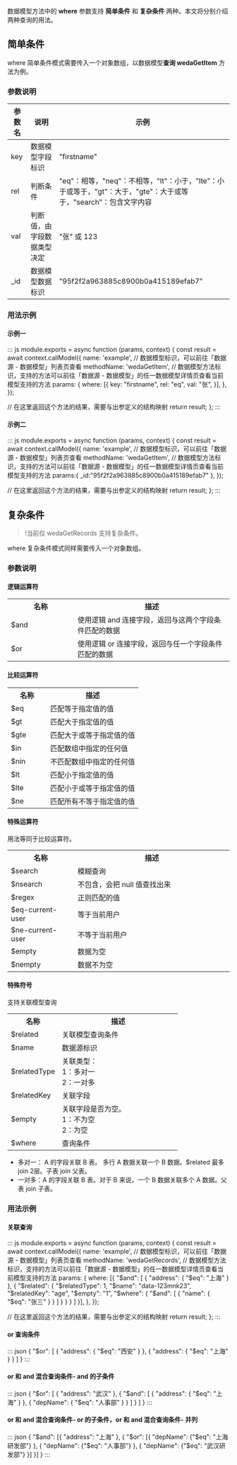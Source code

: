 数据模型方法中的 **where** 参数支持 **简单条件** 和 **复杂条件** 两种。本文将分别介绍两种查询的用法。

## 简单条件
where 简单条件模式需要传入一个对象数组，以数据模型**查询 wedaGetItem** 方法为例。


### 参数说明

| 参数名 | 说明 | 示例 |
|---------|---------|---------|
| key | 数据模型字段标识 | "firstname" |
| rel | 判断条件 | "eq"：相等，"neq"：不相等，"lt"：小于，"lte"：小于或等于，"gt"：大于，"gte"：大于或等于，"search"：包含文字内容 |
| val | 判断值，由字段数据类型决定 | "张" 或 123 |
| _id | 数据模型数据标识 | "95f2f2a963885c8900b0a415189efab7" |

### 用法示例
#### 示例一

<dx-codeblock>
:::  js
module.exports = async function (params, context) {
  const result = await context.callModel({
    name: 'example', // 数据模型标识，可以前往「数据源 - 数据模型」列表页查看
    methodName: 'wedaGetItem', // 数据模型方法标识，支持的方法可以前往「数据源 - 数据模型」的任一数据模型详情页查看当前模型支持的方法
    params: {
      where: [{
        key: "firstname",
        rel: "eq",
        val: "张",
      }],
    },
  });

  // 在这里返回这个方法的结果，需要与出参定义的结构映射
  return result;
};
:::
</dx-codeblock>

#### 示例二

<dx-codeblock>
:::  js
module.exports = async function (params, context) {
  const result = await context.callModel({
    name: 'example', // 数据模型标识，可以前往「数据源 - 数据模型」列表页查看
    methodName: 'wedaGetItem', // 数据模型方法标识，支持的方法可以前往「数据源 - 数据模型」的任一数据模型详情页查看当前模型支持的方法
     params:{
       _id:"95f2f2a963885c8900b0a415189efab7"
    },
  });

  // 在这里返回这个方法的结果，需要与出参定义的结构映射
  return result;
};
:::
</dx-codeblock>



## 复杂条件
>!当前仅 wedaGetRecords 支持复杂条件。

where 复杂条件模式同样需要传入一个对象数组。
### 参数说明

#### 逻辑运算符

<table>
   <tr>
      <th width="30%" >名称</td>
      <th width="0%" >描述</td>
   </tr>
   <tr>
      <td>$and</td>
      <td>使用逻辑 and 连接字段，返回与这两个字段条件匹配的数据</td>
   </tr>
   <tr>
      <td>$or</td>
      <td>使用逻辑 or 连接字段，返回与任一个字段条件匹配的数据</td>
   </tr>
</table>

#### 比较运算符
<table>
   <tr>
      <th width="30%" >名称</td>
      <th width="0%" >描述</td>
   </tr>
   <tr>
      <td>$eq </td>
      <td>匹配等于指定值的值</td>
   </tr>
   <tr>
      <td>$gt</td>
      <td>匹配大于指定值的值</td>
   </tr>
   <tr>
      <td>$gte</td>
      <td>匹配大于或等于指定值的值</td>
   </tr>
   <tr>
      <td>$in</td>
      <td>匹配数组中指定的任何值</td>
   </tr>
   <tr>
      <td>$nin</td>
      <td>不匹配数组中指定的任何值</td>
   </tr>
   <tr>
      <td> $lt</td>
      <td>匹配小于指定值的值</td>
   </tr>
   <tr>
      <td>$lte</td>
      <td>匹配小于或等于指定值的值</td>
   </tr>
   <tr>
      <td>$ne</td>
      <td>匹配所有不等于指定值的值</td>
   </tr>
</table>


#### 特殊运算符
用法等同于比较运算符。

<table>
   <tr>
      <th width="30%" >名称</td>
      <th width="0%" >描述</td>
   </tr>
   <tr>
      <td>$search</td>
      <td>模糊查询</td>
   </tr>
   <tr>
      <td>$nsearch</td>
      <td>不包含，会把 null 值查找出来</td>
   </tr>
   <tr>
      <td>$regex</td>
      <td>正则匹配的值</td>
   </tr>
   <tr>
      <td>$eq-current-user</td>
      <td>等于当前用户</td>
   </tr>
   <tr>
      <td>$ne-current-user</td>
      <td>不等于当前用户</td>
   </tr>
   <tr>
      <td>$empty</td>
      <td>数据为空</td>
   </tr>
   <tr>
      <td>$nempty</td>
      <td>数据不为空</td>
   </tr>
</table>



#### 特殊符号 
支持关联模型查询
<table>
   <tr>
      <th width="30%" >名称</td>
      <th width="0%" >描述</td>
   </tr>
   <tr>
      <td>$related</td>
      <td>关联模型查询条件</td>
   </tr>
   <tr>
      <td>$name</td>
      <td>数据源标识</td>
   </tr>
   <tr>
      <td>$relatedType</td>
      <td>关联类型：<br>1：多对一<br>2：一对多</td>
   </tr>
   <tr>
      <td>$relatedKey</td>
      <td>关联字段</td>
   </tr>
   <tr>
      <td>$empty</td>
      <td>关联字段是否为空。<br>1：不为空<br>2：为空</td>
   </tr>
   <tr>
      <td>$where</td>
      <td>查询条件</td>
   </tr>
</table>

- 多对一： A 的字段关联 B 表。 多行 A 数据关联一个 B 数据。$related 最多 join 2层。子表 join 父表。
- 一对多：A 的字段关联 B 表。对于 B 来说，一个 B 数据关联多个 A 数据。父表 join 子表。


### 用法示例
#### 关联查询
<dx-codeblock>
:::  js
module.exports = async function (params, context) {
  const result = await context.callModel({
    name: 'example', // 数据模型标识，可以前往「数据源 - 数据模型」列表页查看
    methodName: 'wedaGetRecords', // 数据模型方法标识，支持的方法可以前往「数据源 - 数据模型」的任一数据模型详情页查看当前模型支持的方法
    params: {
      where: [{
  "$and": [
    {
      "address": {
        "$eq": "上海"
      }
    },
    {
      "$related": {
        "$relatedType": 1,
        "$name": "data-123mnk23",
        "$relatedKey": "age",
		"$empty": "1",
        "$where": {
          "$and": [
            {
              "name": {
                "$eq": "张三"
              }
            }
          ]
        }
      }
    }
  ]
}],
      },
  });

  // 在这里返回这个方法的结果，需要与出参定义的结构映射
  return result;
};
:::
</dx-codeblock>

#### or 查询条件
<dx-codeblock>
:::  json
{
  "$or": [
    {
      "address": {
        "$eq": "西安"
      }
    },
    {
      "address": {
        "$eq": "上海"
      }
    }
  ]
}
:::
</dx-codeblock>

#### or 和 and 混合查询条件- and 的子条件
<dx-codeblock>
:::  json
{
  "$or": [
    {
      "address": "武汉"
    },
    {
      "$and": [
        {
          "address": {
            "$eq": "上海"
          }
        },
        {
          "depName": {
            "$eq": "人事部"
          }
        }
      ]
    }
  ]
}
:::
</dx-codeblock>

#### or 和 and 混合查询条件- or 的子条件，or 和 and 混合查询条件- 并列
<dx-codeblock>
:::  json
{
  "$and": [{
    "address": "上海"
  }, {
    "$or": [{
      "depName": {"$eq": "上海研发部"}
    }, {
      "depName": {"$eq": "人事部"}
    }, {
      "depName": {"$eq": "武汉研发部"}
    }]
  }]
}
:::
</dx-codeblock>


